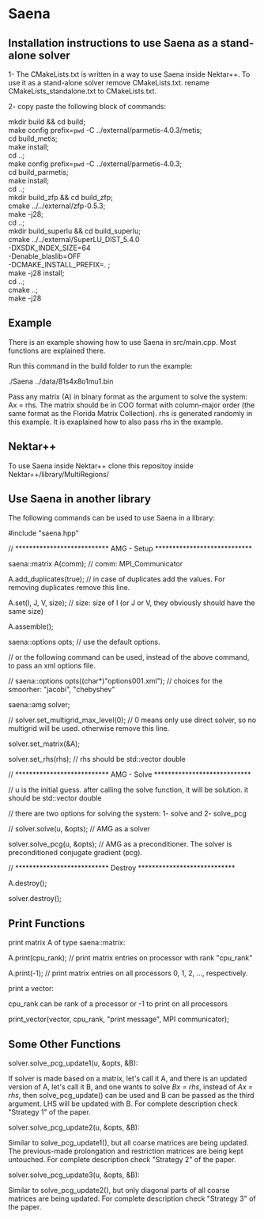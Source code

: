 # Saena

## Installation instructions to use Saena as a stand-alone solver

1- The CMakeLists.txt is written in a way to use Saena inside Nektar++. To use it as a stand-alone solver remove CMakeLists.txt. rename CMakeLists_standalone.txt to CMakeLists.txt.

2- copy paste the following block of commands:

mkdir build && cd build; \
make config prefix=`pwd` -C ../external/parmetis-4.0.3/metis; \
cd build_metis; \
make install; \
cd ..; \
make config prefix=`pwd` -C ../external/parmetis-4.0.3; \
cd build_parmetis; \
make install; \
cd ..; \
mkdir build_zfp && cd build_zfp; \
cmake ../../external/zfp-0.5.3; \
make -j28; \
cd ..; \
mkdir build_superlu && cd build_superlu; \
cmake ../../external/SuperLU_DIST_5.4.0 \
-DXSDK_INDEX_SIZE=64 \
-Denable_blaslib=OFF \
-DCMAKE_INSTALL_PREFIX=. ;\
make -j28 install; \
cd ..; \
cmake ..; \
make -j28


## Example

There is an example showing how to use Saena in src/main.cpp. Most functions are explained there.

Run this command in the build folder to run the example:

./Saena ../data/81s4x8o1mu1.bin

Pass any matrix (A) in binary format as the argument to solve the system: Ax = rhs.
The matrix should be in COO format with column-major order (the same format as the Florida Matrix Collection).
rhs is generated randomly in this example. It is exaplained how to also pass rhs in the example.

## Nektar++

To use Saena inside Nektar++ clone this repositoy inside Nektar++/library/MultiRegions/

## Use Saena in another library

The following commands can be used to use Saena in a library:

#include "saena.hpp"

// *************************** AMG - Setup ****************************

saena::matrix A(comm); // comm: MPI_Communicator

A.add_duplicates(true); // in case of duplicates add the values. For removing duplicates remove this line.

A.set(I, J, V, size); // size: size of I (or J or V, they obviously should have the same size)

A.assemble();

saena::options opts; // use the default options.

// or the following command can be used, instead of the above command, to pass an xml options file.

// saena::options opts((char*)"options001.xml"); // choices for the smoorher: "jacobi", "chebyshev"

saena::amg solver;

// solver.set_multigrid_max_level(0); // 0 means only use direct solver, so no multigrid will be used. otherwise remove this line.

solver.set_matrix(&A);

solver.set_rhs(rhs); // rhs should be std::vector double

// *************************** AMG - Solve ****************************

// u is the initial guess. after calling the solve function, it will be solution. it should be std::vector double

// there are two options for solving the system: 1- solve and 2- solve_pcg
  
// solver.solve(u, &opts); // AMG as a solver

solver.solve_pcg(u, &opts); // AMG as a preconditioner. The solver is preconditioned conjugate gradient (pcg).

// *************************** Destroy ****************************

A.destroy();

solver.destroy();

## Print Functions

print matrix A of type saena::matrix:

A.print(cpu_rank); // print matrix entries on processor with rank "cpu_rank"

A.print(-1); // print matrix entries on all processors 0, 1, 2, ..., respectively.

print a vector:

cpu_rank can be rank of a processor or -1 to print on all processors

print_vector(vector, cpu_rank, "print message", MPI communicator);

## Some Other Functions

solver.solve_pcg_update1(u, &opts, &B):

If solver is made based on a matrix, let's call it A, and there is an updated version of A, let's call it B, and one wants to solve *Bx = rhs*, instead of *Ax = rhs*, then solve_pcg_update() can be used and B can be passed as the third argument. LHS will be updated with B. For complete description check "Strategy 1" of the paper.

solver.solve_pcg_update2(u, &opts, &B):

Similar to solve_pcg_update1(), but all coarse matrices are being updated. The previous-made prolongation and restriction matrices are being kept untouched. For complete description check "Strategy 2" of the paper.

solver.solve_pcg_update3(u, &opts, &B):

Similar to solve_pcg_update2(), but only diagonal parts of all coarse matrices are being updated. For complete description check "Strategy 3" of the paper.
